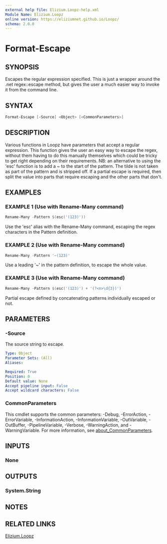 ```yaml
---
external help file: Elizium.Loopz-help.xml
Module Name: Elizium.Loopz
online version: https://eliziumnet.github.io/Loopz/
schema: 2.0.0
---
```


# Format-Escape

## SYNOPSIS

Escapes the regular expression specified. This is just a wrapper around the
.net regex::escape method, but gives the user a much easier way to
invoke it from the command line.

## SYNTAX

```powershell
Format-Escape [-Source] <Object> [<CommonParameters>]
```

## DESCRIPTION

Various functions in Loopz have parameters that accept a regular expression. This
function gives the user an easy way to escape the regex, without them having to do
this manually themselves which could be tricky to get right depending on their
requirements. NB: an alternative to using the 'esc' function is to add a ~ to the start
of the pattern. The tilde is not taken as part of the pattern and is stripped off.
If a partial escape is required, then split the value into parts that require escaping and
the other parts that don't.

## EXAMPLES

### EXAMPLE 1 (Use with Rename-Many command)

```powershell
Rename-Many -Pattern $(esc('(123)'))
```

Use the 'esc' alias with the Rename-Many command, escaping the regex characters in the Pattern definition.

### EXAMPLE 2 (Use with Rename-Many command)

```powershell
Rename-Many -Pattern '~(123)'
```

Use a leading '~' in the pattern definition, to escape the whole value.

### EXAMPLE 3 (Use with Rename-Many command)

```powershell
Rename-Many -Pattern $(esc('(123)') + '(?<n>\d{3})')
```

Partial escape defined by concatenating patterns individually escaped or not.

## PARAMETERS

### -Source

The source string to escape.

```yaml
Type: Object
Parameter Sets: (All)
Aliases:

Required: True
Position: 0
Default value: None
Accept pipeline input: False
Accept wildcard characters: False
```

### CommonParameters

This cmdlet supports the common parameters: -Debug, -ErrorAction, -ErrorVariable, -InformationAction, -InformationVariable, -OutVariable, -OutBuffer, -PipelineVariable, -Verbose, -WarningAction, and -WarningVariable. For more information, see [about_CommonParameters](http://go.microsoft.com/fwlink/?LinkID=113216).

## INPUTS

### None

## OUTPUTS

### System.String

## NOTES

## RELATED LINKS

[Elizium.Loopz](https://github.com/EliziumNet/Loopz)
